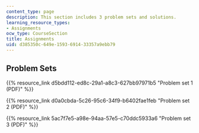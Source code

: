 ```yaml
---
content_type: page
description: This section includes 3 problem sets and solutions.
learning_resource_types:
- Assignments
ocw_type: CourseSection
title: Assignments
uid: d385350c-649e-1593-6914-33357a9ebb79
---
```


Problem Sets
------------

{{% resource_link d5bdd112-ed8c-29a1-a8c3-627bb97971b5 "Problem set 1 (PDF)" %}}

{{% resource_link d0a0cbda-5c26-95c6-34f9-b6402fae1feb "Problem set 2 (PDF)" %}}

{{% resource_link 5ac7f7e5-a98e-94aa-57e5-c70ddc5933a6 "Problem set 3 (PDF)" %}}